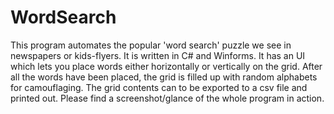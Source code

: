 # WordSearch
This program automates the popular 'word search' puzzle we see in newspapers or kids-flyers.
It is written in C# and Winforms.
It has an UI which lets you place words either horizontally or vertically on the grid.
After all the words have been placed, the grid is filled up with random alphabets for camouflaging.
The grid contents can to be exported to a csv file and printed out.
Please find a screenshot/glance of the whole program in action.
